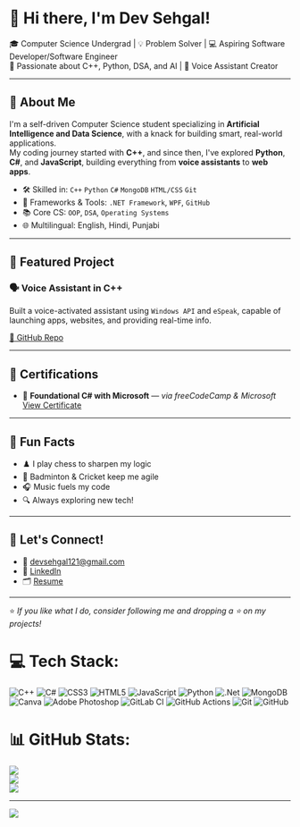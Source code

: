 # 👋 Hi there, I'm Dev Sehgal!

🎓 Computer Science Undergrad | 💡 Problem Solver | 💻 Aspiring Software Developer/Software Engineer  
🔭 Passionate about C++, Python, DSA, and AI | 🧠 Voice Assistant Creator  

---

## 🚀 About Me

I'm a self-driven Computer Science student specializing in **Artificial Intelligence and Data Science**, with a knack for building smart, real-world applications.  
My coding journey started with **C++**, and since then, I've explored **Python**, **C#**, and **JavaScript**, building everything from **voice assistants** to **web apps**.

- 🛠️ Skilled in: `C++` `Python` `C#` `MongoDB` `HTML/CSS` `Git`  
- 💼 Frameworks & Tools: `.NET Framework`, `WPF`, `GitHub`  
- 📚 Core CS: `OOP`, `DSA`, `Operating Systems`  
- 🌐 Multilingual: English, Hindi, Punjabi  

---

## 🔧 Featured Project

### 🗣️ Voice Assistant in C++
Built a voice-activated assistant using `Windows API` and `eSpeak`, capable of launching apps, websites, and providing real-time info.

[🔗 GitHub Repo](https://github.com/dev0802/voice-assistant-using-c-.git)

---

## 📜 Certifications

- 🧠 **Foundational C# with Microsoft** — *via freeCodeCamp & Microsoft*  
  [View Certificate](https://freecodecamp.org/certification/Dev0808/foundational-c-sharp-with-microsoft)

---

## 🎯 Fun Facts

- ♟️ I play chess to sharpen my logic  
- 🏸 Badminton & Cricket keep me agile  
- 🎧 Music fuels my code  
- 🔍 Always exploring new tech!

---

## 🤝 Let's Connect!

- 📧 devsehgal121@gmail.com  
- 🔗 [LinkedIn](https://linkedin.com/in/dev-sehgal-588200269)  
- 🗂️ [Resume](https://github.com/dev0802)

---

⭐ *If you like what I do, consider following me and dropping a ⭐ on my projects!*


# 💻 Tech Stack:
![C++](https://img.shields.io/badge/c++-%2300599C.svg?style=for-the-badge&logo=c%2B%2B&logoColor=white) ![C#](https://img.shields.io/badge/c%23-%23239120.svg?style=for-the-badge&logo=csharp&logoColor=white) ![CSS3](https://img.shields.io/badge/css3-%231572B6.svg?style=for-the-badge&logo=css3&logoColor=white) ![HTML5](https://img.shields.io/badge/html5-%23E34F26.svg?style=for-the-badge&logo=html5&logoColor=white) ![JavaScript](https://img.shields.io/badge/javascript-%23323330.svg?style=for-the-badge&logo=javascript&logoColor=%23F7DF1E) ![Python](https://img.shields.io/badge/python-3670A0?style=for-the-badge&logo=python&logoColor=ffdd54) ![.Net](https://img.shields.io/badge/.NET-5C2D91?style=for-the-badge&logo=.net&logoColor=white) ![MongoDB](https://img.shields.io/badge/MongoDB-%234ea94b.svg?style=for-the-badge&logo=mongodb&logoColor=white) ![Canva](https://img.shields.io/badge/Canva-%2300C4CC.svg?style=for-the-badge&logo=Canva&logoColor=white) ![Adobe Photoshop](https://img.shields.io/badge/adobe%20photoshop-%2331A8FF.svg?style=for-the-badge&logo=adobe%20photoshop&logoColor=white) ![GitLab CI](https://img.shields.io/badge/gitlab%20CI-%23181717.svg?style=for-the-badge&logo=gitlab&logoColor=white) ![GitHub Actions](https://img.shields.io/badge/github%20actions-%232671E5.svg?style=for-the-badge&logo=githubactions&logoColor=white) ![Git](https://img.shields.io/badge/git-%23F05033.svg?style=for-the-badge&logo=git&logoColor=white) ![GitHub](https://img.shields.io/badge/github-%23121011.svg?style=for-the-badge&logo=github&logoColor=white)
# 📊 GitHub Stats:
![](https://github-readme-stats.vercel.app/api?username=dev0802&theme=dark&hide_border=false&include_all_commits=false&count_private=false)<br/>
![](https://nirzak-streak-stats.vercel.app/?user=dev0802&theme=dark&hide_border=false)<br/>
![](https://github-readme-stats.vercel.app/api/top-langs/?username=dev0802&theme=dark&hide_border=false&include_all_commits=false&count_private=false&layout=compact)

---
[![](https://visitcount.itsvg.in/api?id=dev0802&icon=0&color=0)](https://visitcount.itsvg.in)

<!-- Proudly created with GPRM ( https://gprm.itsvg.in ) -->
